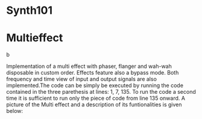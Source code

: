 # Synth101

<h1>Multieffect</h1>
  b
 <p>Implementation of a multi effect with phaser, flanger and wah-wah disposable in custom order. Effects feature also a bypass mode. Both frequency and time view of input and output signals are also implemented.The code can be simply be executed by running the code contained in the three parethesis at lines: 1, 7, 135. To run the code a second time it is sufficient to run only the piece of code from line 135 onward. A picture of the Multi effect and a description of its funtionalities is given below:</p>
